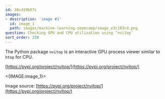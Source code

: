 ```yaml
---
id: 38c419b57c
images:
- description: 'image #1'
  id: image_1
  path: images/machine-learning-zoomcamp/image_e3c103cd.png
question: Checking GPU and CPU utilization using ‘nvitop’
sort_order: 250
---
```


The Python package `nvitop` is an interactive GPU process viewer similar to `htop` for CPU.

[https://pypi.org/project/nvitop/](https://pypi.org/project/nvitop/)

<{IMAGE:image_1}>

Image source: [https://pypi.org/project/nvitop/](https://pypi.org/project/nvitop/)